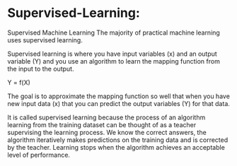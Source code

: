 # Supervised-Learning:
Supervised Machine Learning
The majority of practical machine learning uses supervised learning.

Supervised learning is where you have input variables (x) and an output variable (Y) and you use an algorithm to learn the mapping function from the input to the output.

Y = f(X)

The goal is to approximate the mapping function so well that when you have new input data (x) that you can predict the output variables (Y) for that data.

It is called supervised learning because the process of an algorithm learning from the training dataset can be thought of as a teacher supervising the learning process. We know the correct answers, the algorithm iteratively makes predictions on the training data and is corrected by the teacher. Learning stops when the algorithm achieves an acceptable level of performance.
